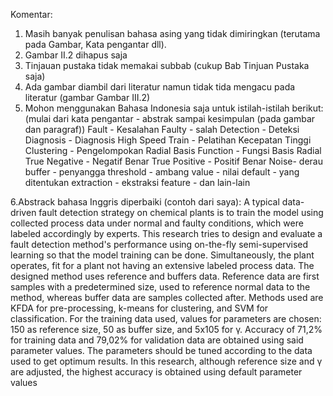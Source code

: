 Komentar:
 1. Masih banyak penulisan bahasa asing yang tidak dimiringkan (terutama pada Gambar, Kata pengantar dll).
 2. Gambar II.2 dihapus saja
 3. Tinjauan pustaka tidak memakai subbab (cukup Bab Tinjuan Pustaka saja)
 4. Ada gambar diambil dari literatur namun tidak tida mengacu pada literatur (gambar Gambar III.2)
 5. Mohon menggunakan Bahasa Indonesia saja untuk istilah-istilah berikut: (mulai dari kata pengantar - abstrak sampai kesimpulan (pada gambar dan paragraf))
      Fault - Kesalahan
      Faulty - salah
      Detection - Deteksi
      Diagnosis - Diagnosis
      High Speed Train - Pelatihan Kecepatan Tinggi
      Clustering - Pengelompokan
      Radial Basis Function - Fungsi Basis Radial
      True Negative - Negatif Benar
      True Positive - Positif Benar
      Noise- derau
      buffer - penyangga
      threshold - ambang
      value - nilai
      default - yang ditentukan
      extraction - ekstraksi
      feature -  dan lain-lain

   6.Abstrack bahasa Inggris diperbaiki (contoh dari saya):
   A typical data-driven fault detection strategy on chemical plants is to train the model using collected process data under normal and faulty conditions, which were labeled accordingly by experts. This research tries to design and evaluate a fault detection method's performance using on-the-fly semi-supervised learning so that the model training can be done. Simultaneously, the plant operates, fit for a plant not having an extensive labeled process data.
   The designed method uses reference and buffers data. Reference data are first samples with a predetermined size, used to reference normal data to the method, whereas buffer data are samples collected after. Methods used are KFDA for pre-processing, k-means for clustering, and SVM for classification. For the training data used, values for parameters are chosen: 150 as reference size, 50 as buffer size, and 5x105 for γ. Accuracy of 71,2% for training data and 79,02% for validation data are obtained using said parameter values. The parameters should be tuned according to the data used to get optimum results. In this research, although reference size and γ are adjusted, the highest accuracy is obtained using default parameter values

